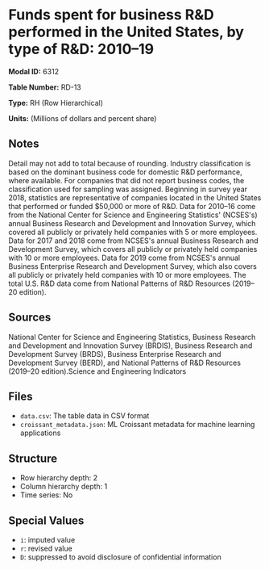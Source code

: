 # Funds spent for business R&D performed in the United States, by type of R&D: 2010–19

**Modal ID:** 6312

**Table Number:** RD-13

**Type:** RH (Row Hierarchical)

**Units:** (Millions of dollars and percent share)

## Notes

Detail may not add to total because of rounding. Industry classification is based on the dominant business code for domestic R&D performance, where available. For companies that did not report business codes, the classification used for sampling was assigned. Beginning in survey year 2018, statistics are representative of companies located in the United States that performed or funded $50,000 or more of R&D. Data for 2010–16 come from the National Center for Science and Engineering Statistics' (NCSES's) annual Business Research and Development and Innovation Survey, which covered all publicly or privately held companies with 5 or more employees. Data for 2017 and 2018 come from NCSES's annual Business Research and Development Survey, which covers all publicly or privately held companies with 10 or more employees. Data for 2019 come from NCSES's annual Business Enterprise Research and Development Survey, which also covers all publicly or privately held companies with 10 or more employees. The total U.S. R&D data come from National Patterns of R&D Resources (2019–20 edition).

## Sources

National Center for Science and Engineering Statistics, Business Research and Development and Innovation Survey (BRDIS), Business Research and Development Survey (BRDS), Business Enterprise Research and Development Survey (BERD), and National Patterns of R&D Resources (2019–20 edition).Science and Engineering Indicators

## Files

- `data.csv`: The table data in CSV format
- `croissant_metadata.json`: ML Croissant metadata for machine learning applications

## Structure

- Row hierarchy depth: 2
- Column hierarchy depth: 1
- Time series: No

## Special Values

- `i`: imputed value
- `r`: revised value
- `D`: suppressed to avoid disclosure of confidential information
